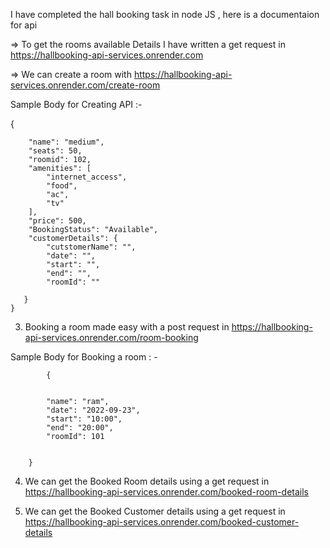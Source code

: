 
 

I have completed the hall booking task in node JS , here is a documentaion for api

=> To get the rooms available Details I have written a get request in https://hallbooking-api-services.onrender.com


=>  We can create a room with https://hallbooking-api-services.onrender.com/create-room

Sample Body for Creating API :-





{

     
        "name": "medium",
        "seats": 50,
        "roomid": 102,
        "amenities": [
            "internet_access",
            "food",
            "ac",
            "tv"
        ],
        "price": 500,
        "BookingStatus": "Available",
        "customerDetails": {
            "cutstomerName": "",
            "date": "",
            "start": "",
            "end": "",
            "roomId": ""
       
       }
    }




3) Booking a room made easy with a post request in https://hallbooking-api-services.onrender.com/room-booking

Sample Body for Booking a room : -



            {
            
            
            "name": "ram",
            "date": "2022-09-23",
            "start": "10:00",
            "end": "20:00",
            "roomId": 101
            
            
        }


 4) We can get the Booked Room details using a get request in https://hallbooking-api-services.onrender.com/booked-room-details


 5) We can get the Booked Customer details using a get request in  https://hallbooking-api-services.onrender.com/booked-customer-details

